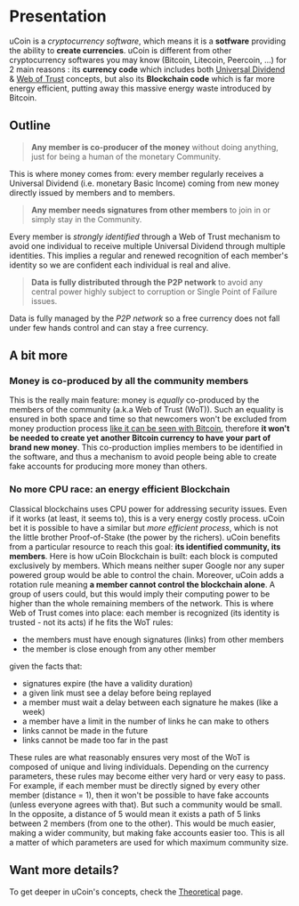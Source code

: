 # Presentation
uCoin is a _cryptocurrency software_, which means it is a **sotfware** providing the ability to **create currencies**. uCoin is different from other cryptocurrency softwares you may know (Bitcoin, Litecoin, Peercoin, ...) for 2 main reasons : its **currency code** which includes both [Universal Dividend](https://en.wikipedia.org/wiki/Social_credit) & [Web of Trust](https://en.wikipedia.org/wiki/Web_of_trust) concepts, but also its **Blockchain code** which is far more energy efficient, putting away this massive energy waste introduced by Bitcoin.

## Outline

> **Any member is co-producer of the money** without doing anything, just for being a human of the monetary Community.

This is where money comes from: every member regularly receives a Universal Dividend (i.e. monetary Basic Income) coming from new money directly issued by members and to members.

> **Any member needs signatures from other members** to join in or simply stay in the Community.

Every member is _strongly identified_ through a Web of Trust mechanism to avoid one individual to receive multiple Universal Dividend through multiple identities. This implies a regular and renewed recognition of each member's identity so we are confident each individual is real and alive.

> **Data is fully distributed through the P2P network** to avoid any central power highly subject to corruption or Single Point of Failure issues.

Data is fully managed by the _P2P network_ so a free currency does not fall under few hands control and can stay a free currency.

## A bit more

### Money is co-produced by all the community members

This is the really main feature: money is _equally_ co-produced by the members of the community (a.k.a Web of Trust (WoT)). Such an equality is ensured in both space and time so that newcomers won't be excluded from money production process [like it can be seen with Bitcoin](http://magazine.ouishare.net/2013/05/bitcoin-human-based-digital-currency/), therefore **it won't be needed to create yet another Bitcoin currency to have your part of brand new money**. This co-production implies members to be identified in the software, and thus a mechanism to avoid people being able to create fake accounts for producing more money than others.

### No more CPU race: an energy efficient Blockchain

Classical blockchains uses CPU power for addressing security issues. Even if it works (at least, it seems to), this is a very energy costly process. uCoin bet it is possible to have a similar but _more efficient_ _process_, which is not the little brother Proof-of-Stake (the power by the richers). uCoin benefits from a particular resource to reach this goal: **its identified community, its members**. Here is how uCoin Blockchain is built: each block is computed exclusively by members. Which means neither super Google nor any super powered group would be able to control the chain. Moreover, uCoin adds a rotation rule meaning **a member cannot control the blockchain alone**. A group of users could, but this would imply their computing power to be higher than the whole remaining members of the network. This is where Web of Trust comes into place: each member is recognized (its identity is trusted - not its acts) if he fits the WoT rules:

*   the members must have enough signatures (links) from other members
*   the member is close enough from any other member

given the facts that:

*   signatures expire (the have a validity duration)
*   a given link must see a delay before being replayed
*   a member must wait a delay between each signature he makes (like a week)
*   a member have a limit in the number of links he can make to others
*   links cannot be made in the future
*   links cannot be made too far in the past

These rules are what reasonably ensures very most of the WoT is composed of unique and living individuals. Depending on the currency parameters, these rules may become either very hard or very easy to pass. For example, if each member must be directly signed by every other member (distance = 1), then it won't be possible to have fake accounts (unless everyone agrees with that). But such a community would be small. In the opposite, a distance of 5 would mean it exists a path of 5 links between 2 members (from one to the other). This would be much easier, making a wider community, but making fake accounts easier too. This is all a matter of which parameters are used for which maximum community size.

## Want more details?

To get deeper in uCoin's concepts, check the [Theoretical](http://blog.ucoin.io/theoretical/ "Theoretical") page.